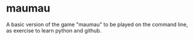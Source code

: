 maumau
======

A basic version of the game "maumau" to be played on the command line, as exercise to learn python and github.
